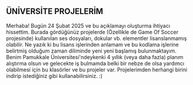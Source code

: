 ## ÜNİVERSİTE PROJELERİM
Merhaba! Bugün 24 Şubat 2025 ve bu açıklamayı oluşturma ihtiyacı hissettim. Burada gördüğünüz
projelerde (Özellikle de Game Of Soccer projesinde) kullanılan ses dosyaları, dokular vb. 
elementler lisanslanmamış olabilir. Ne yazık ki bu lisans işlerinden anlamam ve bu kodlama 
işlerine belirtmiş olduğum zaman diliminde yeni yeni başlamış bulunmaktayım. Benim Pamukkale
Üniversitesi'ndeykenki 4 yıllık (veya daha fazla) planım alıştırma olsun ve gelecekte iş bulmamda
belki bir nebze de olsa yardımcı olabilmesi için bu klasörler ve bu projeler var. Projelerimden 
herhangi birini indirip istediğiniz gibi kullanabilirsiniz. :)
